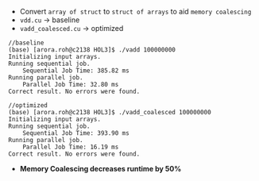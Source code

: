 * Convert ```array of struct``` to ```struct of arrays``` to aid ```memory coalescing```
* ```vdd.cu``` ->  baseline
* ```vadd_coalesced.cu``` -> optimized
```
//baseline
(base) [arora.roh@c2138 HOL3]$ ./vadd 100000000
Initializing input arrays.
Running sequential job.
	Sequential Job Time: 385.82 ms
Running parallel job.
	Parallel Job Time: 32.80 ms
Correct result. No errors were found.
```
```
//optimized
(base) [arora.roh@c2138 HOL3]$ ./vadd_coalesced 100000000
Initializing input arrays.
Running sequential job.
	Sequential Job Time: 393.90 ms
Running parallel job.
	Parallel Job Time: 16.19 ms
Correct result. No errors were found.
```
* **Memory Coalescing decreases runtime by 50%**